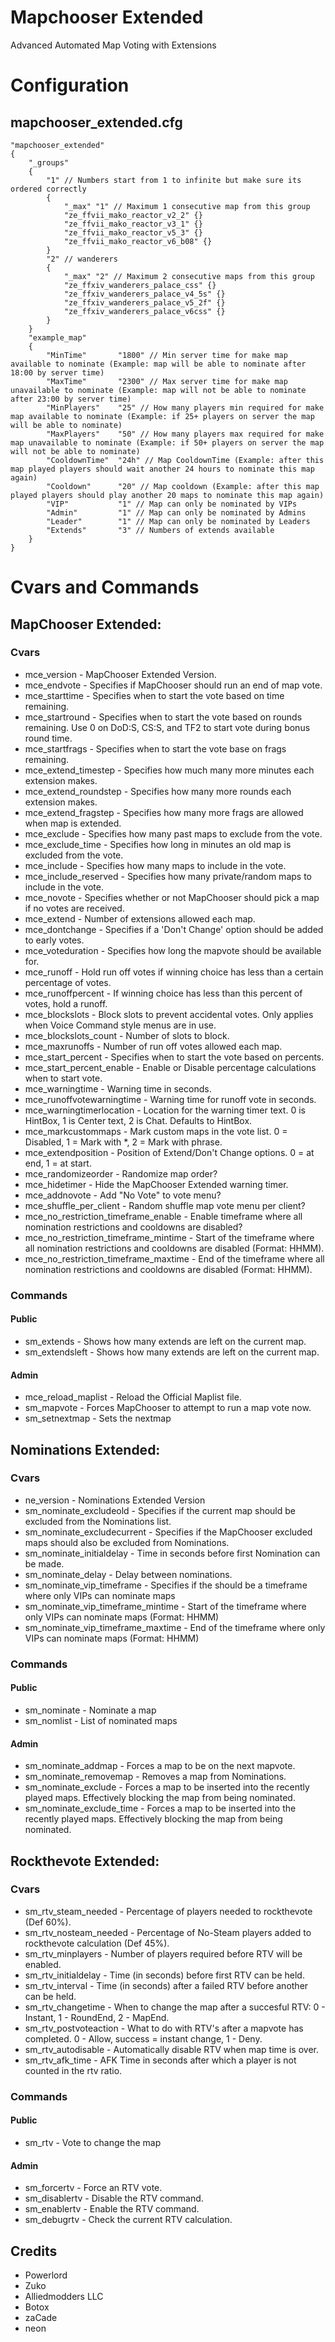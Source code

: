 # Mapchooser Extended

Advanced Automated Map Voting with Extensions

# Configuration
## mapchooser_extended.cfg
```
"mapchooser_extended"
{
    "_groups"
    {
        "1" // Numbers start from 1 to infinite but make sure its ordered correctly
        {
            "_max" "1" // Maximum 1 consecutive map from this group
            "ze_ffvii_mako_reactor_v2_2" {}
            "ze_ffvii_mako_reactor_v3_1" {}
            "ze_ffvii_mako_reactor_v5_3" {}
            "ze_ffvii_mako_reactor_v6_b08" {}
        }
        "2" // wanderers
        {
            "_max" "2" // Maximum 2 consecutive maps from this group
            "ze_ffxiv_wanderers_palace_css" {}
            "ze_ffxiv_wanderers_palace_v4_5s" {}
            "ze_ffxiv_wanderers_palace_v5_2f" {}
            "ze_ffxiv_wanderers_palace_v6css" {}
        }
    }
    "example_map"
    {
        "MinTime"       "1800" // Min server time for make map available to nominate (Example: map will be able to nominate after 18:00 by server time)
        "MaxTime"       "2300" // Max server time for make map unavailable to nominate (Example: map will not be able to nominate after 23:00 by server time)
        "MinPlayers"    "25" // How many players min required for make map available to nominate (Example: if 25+ players on server the map will be able to nominate)
        "MaxPlayers"    "50" // How many players max required for make map unavailable to nominate (Example: if 50+ players on server the map will not be able to nominate)
        "CooldownTime"  "24h" // Map CooldownTime (Example: after this map played players should wait another 24 hours to nominate this map again)        
        "Cooldown"      "20" // Map cooldown (Example: after this map played players should play another 20 maps to nominate this map again)        
        "VIP"           "1" // Map can only be nominated by VIPs
        "Admin"         "1" // Map can only be nominated by Admins
        "Leader"        "1" // Map can only be nominated by Leaders
        "Extends"       "3" // Numbers of extends available
    }
}
```

# Cvars and Commands
## MapChooser Extended:
### Cvars
- mce_version - MapChooser Extended Version.
- mce_endvote - Specifies if MapChooser should run an end of map vote.
- mce_starttime - Specifies when to start the vote based on time remaining.
- mce_startround - Specifies when to start the vote based on rounds remaining. Use 0 on DoD:S, CS:S, and TF2 to start vote during bonus round time.
- mce_startfrags - Specifies when to start the vote base on frags remaining.
- mce_extend_timestep - Specifies how much many more minutes each extension makes.
- mce_extend_roundstep - Specifies how many more rounds each extension makes.
- mce_extend_fragstep - Specifies how many more frags are allowed when map is extended.
- mce_exclude - Specifies how many past maps to exclude from the vote.
- mce_exclude_time - Specifies how long in minutes an old map is excluded from the vote.
- mce_include - Specifies how many maps to include in the vote.
- mce_include_reserved - Specifies how many private/random maps to include in the vote.
- mce_novote - Specifies whether or not MapChooser should pick a map if no votes are received.
- mce_extend - Number of extensions allowed each map.
- mce_dontchange - Specifies if a 'Don't Change' option should be added to early votes.
- mce_voteduration - Specifies how long the mapvote should be available for.
- mce_runoff - Hold run off votes if winning choice has less than a certain percentage of votes.
- mce_runoffpercent - If winning choice has less than this percent of votes, hold a runoff.
- mce_blockslots - Block slots to prevent accidental votes. Only applies when Voice Command style menus are in use.
- mce_blockslots_count - Number of slots to block.
- mce_maxrunoffs - Number of run off votes allowed each map.
- mce_start_percent - Specifies when to start the vote based on percents.
- mce_start_percent_enable - Enable or Disable percentage calculations when to start vote.
- mce_warningtime - Warning time in seconds.
- mce_runoffvotewarningtime - Warning time for runoff vote in seconds.
- mce_warningtimerlocation - Location for the warning timer text. 0 is HintBox, 1 is Center text, 2 is Chat. Defaults to HintBox.
- mce_markcustommaps - Mark custom maps in the vote list. 0 = Disabled, 1 = Mark with *, 2 = Mark with phrase.
- mce_extendposition - Position of Extend/Don't Change options. 0 = at end, 1 = at start.
- mce_randomizeorder - Randomize map order?
- mce_hidetimer - Hide the MapChooser Extended warning timer.
- mce_addnovote - Add "No Vote" to vote menu?
- mce_shuffle_per_client - Random shuffle map vote menu per client?
- mce_no_restriction_timeframe_enable - Enable timeframe where all nomination restrictions and cooldowns are disabled?
- mce_no_restriction_timeframe_mintime - Start of the timeframe where all nomination restrictions and cooldowns are disabled (Format: HHMM).
- mce_no_restriction_timeframe_maxtime - End of the timeframe where all nomination restrictions and cooldowns are disabled (Format: HHMM).
### Commands
#### Public
- sm_extends - Shows how many extends are left on the current map.
- sm_extendsleft - Shows how many extends are left on the current map.
#### Admin
- mce_reload_maplist - Reload the Official Maplist file.
- sm_mapvote - Forces MapChooser to attempt to run a map vote now.
- sm_setnextmap - Sets the nextmap
## Nominations Extended:
### Cvars
- ne_version - Nominations Extended Version
- sm_nominate_excludeold - Specifies if the current map should be excluded from the Nominations list.
- sm_nominate_excludecurrent - Specifies if the MapChooser excluded maps should also be excluded from Nominations.
- sm_nominate_initialdelay - Time in seconds before first Nomination can be made.
- sm_nominate_delay - Delay between nominations.
- sm_nominate_vip_timeframe - Specifies if the should be a timeframe where only VIPs can nominate maps
- sm_nominate_vip_timeframe_mintime - Start of the timeframe where only VIPs can nominate maps (Format: HHMM)
- sm_nominate_vip_timeframe_maxtime - End of the timeframe where only VIPs can nominate maps (Format: HHMM)
### Commands
#### Public
- sm_nominate - Nominate a map
- sm_nomlist - List of nominated maps
#### Admin
- sm_nominate_addmap - Forces a map to be on the next mapvote.
- sm_nominate_removemap - Removes a map from Nominations.
- sm_nominate_exclude - Forces a map to be inserted into the recently played maps. Effectively blocking the map from being nominated.
- sm_nominate_exclude_time - Forces a map to be inserted into the recently played maps. Effectively blocking the map from being nominated.
## Rockthevote Extended:
### Cvars
- sm_rtv_steam_needed - Percentage of players needed to rockthevote (Def 60%).
- sm_rtv_nosteam_needed - Percentage of No-Steam players added to rockthevote calculation (Def 45%).
- sm_rtv_minplayers - Number of players required before RTV will be enabled.
- sm_rtv_initialdelay - Time (in seconds) before first RTV can be held.
- sm_rtv_interval - Time (in seconds) after a failed RTV before another can be held.
- sm_rtv_changetime - When to change the map after a succesful RTV: 0 - Instant, 1 - RoundEnd, 2 - MapEnd.
- sm_rtv_postvoteaction - What to do with RTV's after a mapvote has completed. 0 - Allow, success = instant change, 1 - Deny.
- sm_rtv_autodisable - Automatically disable RTV when map time is over.
- sm_rtv_afk_time - AFK Time in seconds after which a player is not counted in the rtv ratio.
### Commands
#### Public
- sm_rtv - Vote to change the map
#### Admin
- sm_forcertv - Force an RTV vote.
- sm_disablertv - Disable the RTV command.
- sm_enablertv - Enable the RTV command.
- sm_debugrtv - Check the current RTV calculation.

## Credits
- Powerlord
- Zuko
- Alliedmodders LLC
- Botox
- zaCade
- neon